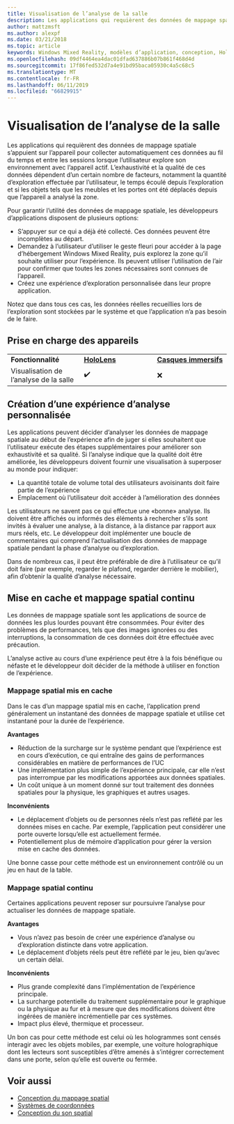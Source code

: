 ```yaml
---
title: Visualisation de l’analyse de la salle
description: Les applications qui requièrent des données de mappage spatiale s’appuient sur l’appareil pour collecter automatiquement ces données au fil du temps et entre les sessions lorsque l’utilisateur explore son environnement avec l’appareil actif.
author: mattzmsft
ms.author: alexpf
ms.date: 03/21/2018
ms.topic: article
keywords: Windows Mixed Reality, modèles d’application, conception, HoloLens, Scan Room, mappage spatial, reconstruction de surface, maille
ms.openlocfilehash: 09df4464ea4dac01dfad637886b07b861f468d4d
ms.sourcegitcommit: 17f86fed532d7a4e91bd95baca05930c4a5c68c5
ms.translationtype: MT
ms.contentlocale: fr-FR
ms.lasthandoff: 06/11/2019
ms.locfileid: "66829915"
---
```

# <a name="room-scan-visualization"></a>Visualisation de l’analyse de la salle

Les applications qui requièrent des données de mappage spatiale s’appuient sur l’appareil pour collecter automatiquement ces données au fil du temps et entre les sessions lorsque l’utilisateur explore son environnement avec l’appareil actif. L’exhaustivité et la qualité de ces données dépendent d’un certain nombre de facteurs, notamment la quantité d’exploration effectuée par l’utilisateur, le temps écoulé depuis l’exploration et si les objets tels que les meubles et les portes ont été déplacés depuis que l’appareil a analysé la zone.

Pour garantir l’utilité des données de mappage spatiale, les développeurs d’applications disposent de plusieurs options:
* S’appuyer sur ce qui a déjà été collecté. Ces données peuvent être incomplètes au départ.
* Demandez à l’utilisateur d’utiliser le geste fleuri pour accéder à la page d’hébergement Windows Mixed Reality, puis explorez la zone qu’il souhaite utiliser pour l’expérience. Ils peuvent utiliser l’utilisation de l’air pour confirmer que toutes les zones nécessaires sont connues de l’appareil.
* Créez une expérience d’exploration personnalisée dans leur propre application.

Notez que dans tous ces cas, les données réelles recueillies lors de l’exploration sont stockées par le système et que l’application n’a pas besoin de le faire.

## <a name="device-support"></a>Prise en charge des appareils

<table>
    <colgroup>
    <col width="33%" />
    <col width="33%" />
    <col width="33%" />
    </colgroup>
    <tr>
        <td><strong>Fonctionnalité</strong></td>
        <td><a href="hololens-hardware-details.md"><strong>HoloLens</strong></a></td>
        <td><a href="immersive-headset-hardware-details.md"><strong>Casques immersifs</strong></a></td>
    </tr>
     <tr>
        <td>Visualisation de l’analyse de la salle</td>
        <td>✔️</td>
        <td>❌</td>
    </tr>
</table>



## <a name="building-a-custom-scanning-experience"></a>Création d’une expérience d’analyse personnalisée

Les applications peuvent décider d’analyser les données de mappage spatiale au début de l’expérience afin de juger si elles souhaitent que l’utilisateur exécute des étapes supplémentaires pour améliorer son exhaustivité et sa qualité. Si l’analyse indique que la qualité doit être améliorée, les développeurs doivent fournir une visualisation à superposer au monde pour indiquer:
* La quantité totale de volume total des utilisateurs avoisinants doit faire partie de l’expérience
* Emplacement où l’utilisateur doit accéder à l’amélioration des données

Les utilisateurs ne savent pas ce qui effectue une «bonne» analyse. Ils doivent être affichés ou informés des éléments à rechercher s’ils sont invités à évaluer une analyse, à la distance, à la distance par rapport aux murs réels, etc. Le développeur doit implémenter une boucle de commentaires qui comprend l’actualisation des données de mappage spatiale pendant la phase d’analyse ou d’exploration.

Dans de nombreux cas, il peut être préférable de dire à l’utilisateur ce qu’il doit faire (par exemple, regarder le plafond, regarder derrière le mobilier), afin d’obtenir la qualité d’analyse nécessaire.

## <a name="cached-versus-continuous-spatial-mapping"></a>Mise en cache et mappage spatial continu

Les données de mappage spatiale sont les applications de source de données les plus lourdes pouvant être consommées. Pour éviter des problèmes de performances, tels que des images ignorées ou des interruptions, la consommation de ces données doit être effectuée avec précaution.

L’analyse active au cours d’une expérience peut être à la fois bénéfique ou néfaste et le développeur doit décider de la méthode à utiliser en fonction de l’expérience.

### <a name="cached-spatial-mapping"></a>Mappage spatial mis en cache

Dans le cas d’un mappage spatial mis en cache, l’application prend généralement un instantané des données de mappage spatiale et utilise cet instantané pour la durée de l’expérience.

**Avantages**
* Réduction de la surcharge sur le système pendant que l’expérience est en cours d’exécution, ce qui entraîne des gains de performances considérables en matière de performances de l’UC
* Une implémentation plus simple de l’expérience principale, car elle n’est pas interrompue par les modifications apportées aux données spatiales.
* Un coût unique à un moment donné sur tout traitement des données spatiales pour la physique, les graphiques et autres usages.

**Inconvénients**
* Le déplacement d’objets ou de personnes réels n’est pas reflété par les données mises en cache. Par exemple, l’application peut considérer une porte ouverte lorsqu’elle est actuellement fermée.
* Potentiellement plus de mémoire d’application pour gérer la version mise en cache des données.

Une bonne casse pour cette méthode est un environnement contrôlé ou un jeu en haut de la table.

### <a name="continuous-spatial-mapping"></a>Mappage spatial continu

Certaines applications peuvent reposer sur poursuivre l’analyse pour actualiser les données de mappage spatiale.

**Avantages**
* Vous n’avez pas besoin de créer une expérience d’analyse ou d’exploration distincte dans votre application.
* Le déplacement d’objets réels peut être reflété par le jeu, bien qu’avec un certain délai.

**Inconvénients**
* Plus grande complexité dans l’implémentation de l’expérience principale.
* La surcharge potentielle du traitement supplémentaire pour le graphique ou la physique au fur et à mesure que des modifications doivent être ingérées de manière incrémentielle par ces systèmes.
* Impact plus élevé, thermique et processeur.

Un bon cas pour cette méthode est celui où les hologrammes sont censés interagir avec les objets mobiles, par exemple, une voiture holographique dont les lecteurs sont susceptibles d’être amenés à s’intégrer correctement dans une porte, selon qu’elle est ouverte ou fermée.

## <a name="see-also"></a>Voir aussi
* [Conception du mappage spatial](spatial-mapping-design.md)
* [Systèmes de coordonnées](coordinate-systems.md)
* [Conception du son spatial](spatial-sound-design.md)
